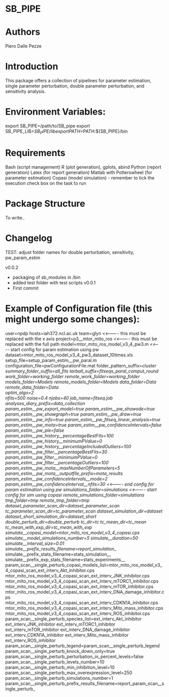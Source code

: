 
SB_PIPE
=

Authors
=== 
Piero Dalle Pezze



Introduction
===
This package offers a collection of pipelines for parameter estimation, single parameter perturbation, double parameter perturbation, and sensitivity analysis.



Environment Variables:
===
export SB_PIPE=/path/to/SB_pipe
export SB_PIPE_LIB=${SB_PIPE}/lib
export PATH=$PATH:${SB_PIPE}/bin



Requirements
===
Bash (script management)
R (plot generation), gplots, abind
Python (report generation)
Latex (for report generation)
Matlab with Potterswheel (for parameter estimation)
Copasi (model simulation) - remember to tick the execution check box on the task to run



Package Structure
===
To write..



Changelog
===
TEST: adjust folder names for double perturbation, sensitivity, pw_param_estim

v0.0.2
- packaging of sb_modules in /bin
- added test folder with test scripts
v0.0.1
- First commit



Example of Configuration file (this might undergo some changes):
===
user=npdp
hosts=iah372.ncl.ac.uk
team=glyn                     <<---- this must be replaced with the x axis
project=p3__mtor_mito_ros     <<---- this must be replaced with the full path 
model=mtor_mito_ros_model_v3_4_pw3.m  <<---- start config for param estimation using pw 
dataset=mtor_mito_ros_model_v3_4_pw3_dataset_10times.xls
setup_file=setup_param_estim__pw_paral.m
configuration_file=pwConfigurationFile.mat
folder_pattern_suffix=_cluster
summary_folder_suffix=_all_fits
tarball_suffix=_fitseqs_paral_comput_round
work_folder=working_folder
remote_work_folder=working_folder
models_folder=Models
remote_models_folder=Models
data_folder=Data
remote_data_folder=Data               
optim_algo=2                             
nfits=500
noise=0.4
njobs=40
job_name=fitseq.job
analyses_diary_prefix=data_collection_
param_estim__pw_export_model=true
param_estim__pw_showode=true
param_estim__pw_showgraph=true
param_estim__pw_draw=true
param_estim__pw_info=true
param_estim__pw_fitseq_linear_analysis=true
param_estim__pw_mota=true
param_estim__pw_confidenceIntervals=false
param_estim__pw_ple=false
param_estim__pw_history__percentageBestFits=100
param_estim__pw_history__minimumPValue=0
param_estim__pw_history__percentageIncludedOutliers=100
param_estim__pw_filter__percentageBestFits=30
param_estim__pw_filter__minimumPValue=0
param_estim__pw_filter__percentageOutliers=100
param_estim__pw_mota__maxNumberOfParameters=5
param_estim__pw_mota__outputfile_prefix=mota_results_
param_estim__pw_confidenceIntervals__mode=2
param_estim__pw_confidenceInterval__nfits=30        <<---- end config for param estimation using pw
simulations_folder=simulations                      <<---- start config for sim using copasi
remote_simulations_folder=simulations
tmp_folder=tmp
remote_tmp_folder=tmp
dataset_parameter_scan_dir=dataset_parameter_scan
tc_parameter_scan_dir=tc_parameter_scan
dataset_simulation_dir=dataset
dataset_short_simulation_dir=dataset_short
double_perturb_dir=double_perturb
tc_dir=tc
tc_mean_dir=tc_mean
tc_mean_with_exp_dir=tc_mean_with_exp
simulate__copasi_model=mtor_mito_ros_model_v3_4_copasi.cps
simulate__model_simulations_number=5
simulate__duration=50
simulate__interval_size=0.01
simulate__prefix_results_filename=report_simulation__
simulate__prefix_stats_filename=stats_simulation__
simulate__prefix_exp_stats_filename=stats_experiments__
param_scan__single_perturb_copasi_models_list=mtor_mito_ros_model_v3_4_copasi_scan_ext_interv_Akt_inhibitor.cps mtor_mito_ros_model_v3_4_copasi_scan_ext_interv_JNK_inhibitor.cps mtor_mito_ros_model_v3_4_copasi_scan_ext_interv_mTORC1_inhibitor.cps mtor_mito_ros_model_v3_4_copasi_scan_ext_interv_mTOR_inhibitor.cps mtor_mito_ros_model_v3_4_copasi_scan_ext_interv_DNA_damage_inhibitor.cps mtor_mito_ros_model_v3_4_copasi_scan_ext_interv_CDKN1A_inhibitor.cps mtor_mito_ros_model_v3_4_copasi_scan_ext_interv_Mito_mass_inhibitor.cps mtor_mito_ros_model_v3_4_copasi_scan_ext_interv_ROS_inhibitor.cps
param_scan__single_perturb_species_list=ext_interv_Akt_inhibitor ext_interv_JNK_inhibitor ext_interv_mTORC1_inhibitor ext_interv_mTOR_inhibitor ext_interv_DNA_damage_inhibitor ext_interv_CDKN1A_inhibitor ext_interv_Mito_mass_inhibitor ext_interv_ROS_inhibitor
param_scan__single_perturb_legend=param_scan__single_perturb_legend
param_scan__single_perturb_knock_down_only=true
param_scan__single_perturb_perturbation_in_percent_levels=false
param_scan__single_perturb_levels_number=10
param_scan__single_perturb_min_inhibition_level=10
param_scan__single_perturb_max_overexpression_level=250
param_scan__single_perturb_simulations_number=1
param_scan__single_perturb_prefix_results_filename=report_param_scan__single_perturb_
